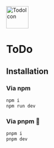 <img alt="TodoIcon" src="/todo-icon.png" width="60">

# ToDo

## Installation

### Via npm

```bash
npm i
npm run dev
```

### Via pnpm 🚀

```bash
pnpm i
pnpm dev
```
